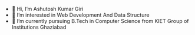 - 👋 Hi, I’m Ashutosh Kumar Giri
- 👀 I’m interested in Web Development And Data Structure
- 🌱 I’m currently pursuing B.Tech in Computer Science from KIET Group of Institutions Ghaziabad

<!---
Ashutosh-1012/Ashutosh-1012 is a ✨ special ✨ repository because its `README.md` (this file) appears on your GitHub profile.
You can click the Preview link to take a look at your changes.
--->

